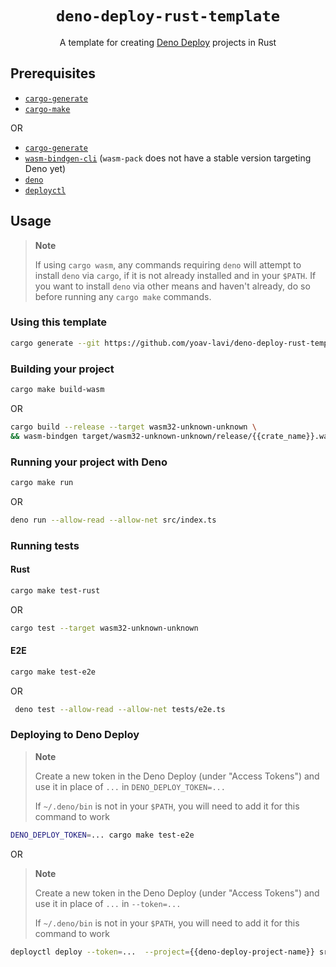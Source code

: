 <div align="center">
  <h1>
    <code>deno-deploy-rust-template</code>
  </h1>
</div>

<p align="center">
A template for creating <a href="https://deno.com/deploy">Deno Deploy</a> projects in Rust
</p>

## Prerequisites

- [`cargo-generate`](https://github.com/cargo-generate/cargo-generate)
- [`cargo-make`](https://github.com/sagiegurari/cargo-make#installation)

OR

- [`cargo-generate`](https://github.com/cargo-generate/cargo-generate)
- [`wasm-bindgen-cli`](https://rustwasm.github.io/wasm-bindgen/reference/cli.html) (`wasm-pack` does not have a stable version targeting Deno yet)
- [`deno`](https://deno.land)
- [`deployctl`](https://github.com/denoland/deployctl)

## Usage

> **Note**
>
> If using `cargo wasm`, any commands requiring `deno` will attempt to install `deno` via `cargo`, if it is not already installed and in your `$PATH`.
> If you want to install `deno` via other means and haven't already, do so before running any `cargo make` commands.

### Using this template

```sh
cargo generate --git https://github.com/yoav-lavi/deno-deploy-rust-template.git --name my-project
```

### Building your project

```sh
cargo make build-wasm
```
OR

```sh
cargo build --release --target wasm32-unknown-unknown \
&& wasm-bindgen target/wasm32-unknown-unknown/release/{{crate_name}}.wasm --target deno --out-dir build/
```

### Running your project with Deno

```sh
cargo make run
```

OR

```sh
deno run --allow-read --allow-net src/index.ts
```

### Running tests

#### Rust

```sh
cargo make test-rust
```

OR

```sh
cargo test --target wasm32-unknown-unknown
```

#### E2E

```sh
cargo make test-e2e
```

OR


```sh
 deno test --allow-read --allow-net tests/e2e.ts
```

### Deploying to Deno Deploy

> **Note**
>
> Create a new token in the Deno Deploy (under "Access Tokens") and use it in place of `...` in `DENO_DEPLOY_TOKEN=...`
>
> If `~/.deno/bin` is not in your `$PATH`, you will need to add it for this command to work


```sh
DENO_DEPLOY_TOKEN=... cargo make test-e2e
```

OR

> **Note**
>
> Create a new token in the Deno Deploy (under "Access Tokens") and use it in place of `...` in `--token=...`
>
> If `~/.deno/bin` is not in your `$PATH`, you will need to add it for this command to work 

```sh
deployctl deploy --token=...  --project={{deno-deploy-project-name}} src/index.ts --exclude "target/"
```
